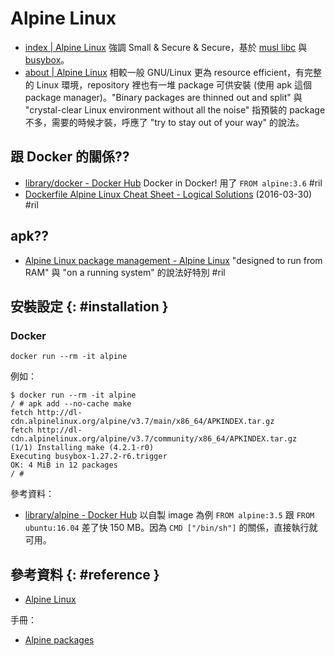 # Alpine Linux

  - [index \| Alpine Linux](https://alpinelinux.org/) 強調 Small & Secure & Secure，基於 [musl libc](https://www.musl-libc.org/) 與 [busybox](busybox.md)。
  - [about \| Alpine Linux](https://alpinelinux.org/about/) 相較一般 GNU/Linux 更為 resource efficient，有完整的 Linux 環境，repository 裡也有一堆 package 可供安裝 (使用 apk 這個 package manager)。"Binary packages are thinned out and split" 與 "crystal-clear Linux environment without all the noise" 指預裝的 package 不多，需要的時候才裝，呼應了 "try to stay out of your way" 的說法。

## 跟 Docker 的關係??

  - [library/docker \- Docker Hub](https://hub.docker.com/_/docker/) Docker in Docker! 用了 `FROM alpine:3.6` #ril
  - [Dockerfile Alpine Linux Cheat Sheet \- Logical Solutions](https://spock.rocks/tech/2016/03/30/docker-alpine-cheat-sheet.html) (2016-03-30) #ril

## apk??

  - [Alpine Linux package management \- Alpine Linux](https://wiki.alpinelinux.org/wiki/Alpine_Linux_package_management) "designed to run from RAM" 與 "on a running system" 的說法好特別 #ril

## 安裝設定 {: #installation }

### Docker

```
docker run --rm -it alpine
```

例如：

```
$ docker run --rm -it alpine
/ # apk add --no-cache make
fetch http://dl-cdn.alpinelinux.org/alpine/v3.7/main/x86_64/APKINDEX.tar.gz
fetch http://dl-cdn.alpinelinux.org/alpine/v3.7/community/x86_64/APKINDEX.tar.gz
(1/1) Installing make (4.2.1-r0)
Executing busybox-1.27.2-r6.trigger
OK: 4 MiB in 12 packages
/ #
```

參考資料：

  - [library/alpine \- Docker Hub](https://hub.docker.com/_/alpine/) 以自製 image 為例 `FROM alpine:3.5` 跟 `FROM ubuntu:16.04` 差了快 150 MB。因為 `CMD ["/bin/sh"]` 的關係，直接執行就可用。

## 參考資料 {: #reference }

  - [Alpine Linux](https://alpinelinux.org/)

手冊：

  - [Alpine packages](https://pkgs.alpinelinux.org/packages)
